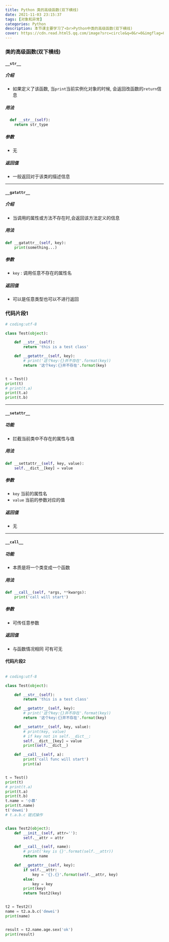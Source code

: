 ```yaml
---
title: Python 类的高级函数(双下横线)
date: 2021-11-03 23:15:37
tags: [对象和异常]
categories: Python
description: 本节课主要学习了<br>Python中类的高级函数(双下横线)
cover: https://cdn.read.html5.qq.com/image?src=circle&q=0&r=0&imgflag=0&cdn_cache=1800&w=0&h=0&imageUrl=https://learnonly-7.oss-cn-qingdao.aliyuncs.com/2021-10-28/2.jpg
---
```


### 类的高级函数(双下横线)

#### `__str__`

##### 介绍

- 如果定义了该函数, 当`print`当前实例化对象的时候, 会返回改函数的`return`信息

##### 用法


```python
  def __str__(self):
  	return str_type
```

##### 参数

- 无

##### 返回值

- 一般返回对于该类的描述信息

----------------------------------------

#### `__gatattr__`

##### 介绍

- 当调用的属性或方法不存在时,会返回该方法定义的信息

##### 用法

```python
def __gatattr__(self, key):
	print(something...)
```

##### 参数

- `key` : 调用任意不存在的属性名

##### 返回值

- 可以是任意类型也可以不进行返回

### 代码片段1

```python
# coding:utf-8

class Test(object):

    def __str__(self):
        return 'this is a test class'

    def __getattr__(self, key):
        # print('这个key:{}并不存在'.format(key))
        return '这个key:{}并不存在'.format(key)


t = Test()
print(t)
# print(t.a)
print(t.a)
print(t.b)
```

---------------------------

#### `__setattr__`

##### 功能

- 拦截当前类中不存在的属性与值

##### 用法

```python
def __settattr__(self, key, value):
	self.__dict__[key] = value
```

##### 参数

- `key` 当前的属性名
- `value` 当前的参数对应的值

##### 返回值

- 无

--------------------------------

#### `__call__`

##### 功能

- 本质是将一个类变成一个函数

##### 用法

```python
def __call__(self, *args, **kwargs):
	print('call will start')
```

##### 参数

- 可传任意参数

##### 返回值

- 与函数情况相同 可有可无

#### 代码片段2

```python

# coding:utf-8

class Test(object):

    def __str__(self):
        return 'this is a test class'

    def __getattr__(self, key):
        # print('这个key:{}并不存在'.format(key))
        return '这个key:{}并不存在'.format(key)

    def __setattr__(self, key, value):
        # print(key, value)
        # if key not in self.__dict__:
        self.__dict__[key] = value
        print(self.__dict__)

    def __call__(self, a):
        print('call func will start')
        print(a)


t = Test()
print(t)
# print(t.a)
print(t.a)
print(t.b)
t.name = '小慕'
print(t.name)
t('dewei')
# t.a.b.c 链式操作


class Test2(object):
    def __init__(self, attr=''):
        self.__attr = attr

    def __call__(self, name):
        # print('key is {}'.format(self.__attr))
        return name

    def __getattr__(self, key):
        if self.__attr:
            key = '{}.{}'.format(self.__attr, key)
        else:
            key = key
        print(key)
        return Test2(key)


t2 = Test2()
name = t2.a.b.c('dewei')
print(name)


result = t2.name.age.sex('ok')
print(result)
```

